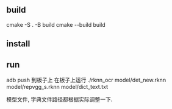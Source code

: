 ## build
cmake -S . -B build
cmake --build build

## install
## run

adb push 到板子上
在板子上运行
./rknn_ocr model/det_new.rknn model/repvgg_s.rknn model/dict_text.txt

模型文件, 字典文件路径都根据实际调整一下.

```
